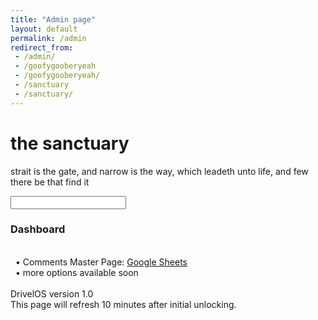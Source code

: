 ```yaml
---
title: "Admin page"
layout: default
permalink: /admin
redirect_from:
 - /admin/
 - /goofygooberyeah
 - /goofygooberyeah/
 - /sanctuary
 - /sanctuary/
---
```


# the sanctuary

strait is the gate, and narrow is the way, which leadeth unto life, and few there be that find it

<input id="password-input" type="password" class="text-secret" onkeyup="unlock()" autocomplete="off">

<span class="disable-selection" id="truth" style="display:none;"><br>Welcome back, Arif Hamed<br><br><h3>Dashboard</h3><br>&nbsp;&nbsp;&#8226;&nbsp;Comments Master Page: <a href="{{ site.comment-read }}" target="_blank">Google Sheets</a><br>&nbsp;&nbsp;&#8226;&nbsp;more options available soon<br><br>DrivelOS version 1.0<br>This page will refresh 10 minutes after initial unlocking.</span>